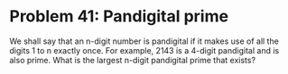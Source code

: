 # Problem 41: Pandigital prime
We shall say that an n-digit number is pandigital if it makes use of all
the digits 1 to n exactly once. For example, 2143 is a 4-digit
pandigital and is also prime. What is the largest n-digit pandigital
prime that exists?
